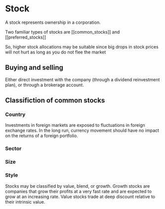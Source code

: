 # Stock
A stock represents ownership in a corporation.

Two familiar types of stocks are [[common_stocks]] and [[preferred_stocks]]



So, higher stock allocations may be suitable since big drops in stock prices will not hurt as long as you do not flee the market

## Buying and selling
Either direct investment with the company (through a dividend reinvestment plan), or through a brokerage account. 

## Classifiction of common stocks
### Country
Investments in foreign markets are exposed to fluctuations in foreign exchange rates. In the long run, currency movement should have no impact on the returns of a foreign portfolio. 


### Sector


### Size

### Style
Stocks may be classified by value, blend, or growth. Growth stocks are companies that grow their profits at a very fast rate and are expected to grow at an increasing rate. Value stocks trade at deep discount relative to their intrinsic value. 

